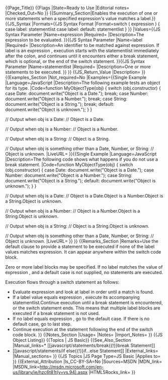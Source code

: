 {{Page_Title}}
{{Flags
|State=Ready to Use
|Editorial notes=
|Checked_Out=No
}}
{{Summary_Section|Enables the execution of one or more statements when a specified expression's value matches a label.}}
{{JS_Syntax
|Formats={{JS Syntax Format
|Format=switch ( expression ) {
     case label:
         statementlist
     case label:
     default:
         statementlist
}
}}
|Values={{JS Syntax Parameter
|Name=expression
|Required=
|Description=The expression to be evaluated.
}}{{JS Syntax Parameter
|Name=label
|Required=
|Description=An identifier to be matched against expression. If label is an expression , execution starts with the statementlist immediately after the colon, and continues until it encounters either a break statement, which is optional, or the end of the switch statement.
}}{{JS Syntax Parameter
|Name=statementlist
|Required=
|Description=One or more statements to be executed.
}}
}}
{{JS_Return_Value
|Description=
}}
{{Examples_Section
|Not_required=No
|Examples={{Single Example
|Language=JavaScript
|Description=The following example tests an object for its type.
|Code=function MyObjectType(obj) {
     switch (obj.constructor) {
         case Date:
             document.write("Object is a Date.");
             break;
         case Number:
             document.write("Object is a Number.");
             break;
         case String:
             document.write("Object is a String.");
             break;
         default:
             document.write("Object is unknown.");
     }
 }
 
 // Output when obj is a Date:
 // Object is a Date.
 
 // Output when obj is a Number:
 // Object is a Number.
 
 // Output when obj is a String:
 // Object is a String.
 
 // Output when obj is something other than a Date, Number, or String:
 // Object is unknown.
|LiveURL=
}}{{Single Example
|Language=JavaScript
|Description=The following code shows what happens if you do not use a break statement.
|Code=function MyObjectType(obj) {
     switch (obj.constructor) {
         case Date:
             document.write("Object is a Date.");
         case Number:
             document.write("Object is a Number.");
         case String:
             document.write("Object is a String.");
         default:
             document.write("Object is unknown.");
     }
 }
 
 // Output when obj is a Date:
 // Object is a Date.Object is a Number.Object is a String.Object is unknown.
 
 // Output when obj is a Number:
 // Object is a Number.Object is a String.Object is unknown.
 
 // Output when obj is a String:
 // Object is a String.Object is unknown.
 
 // Output when obj is something other than a Date, Number, or String:
 // Object is unknown.
|LiveURL=
}}
}}
{{Remarks_Section
|Remarks=Use the default clause to provide a statement to be executed if none of the label values matches expression. It can appear anywhere within the switch code block.

Zero or more label blocks may be specified. If no label matches the value of expression , and a default case is not supplied, no statements are executed.

Execution flows through a switch statement as follows:

* Evaluate expression and look at label in order until a match is found.
* If a label value equals expression , execute its accompanying statementlist.Continue execution until a break statement is encountered, or the switch statement ends. This means that multiple label blocks are executed if a break statement is not used.
* If no label equals expression , go to the default case. If there is no default case, go to last step.
* Continue execution at the statement following the end of the switch code block.
}}
{{Notes_Section
|Usage=
|Notes=
|Import_Notes=
}}
{{JS Object Listing}}
{{Topics | JS Basic}}
{{See_Also_Section
|Manual_links=* [[javascript/statements/break{{!}}break Statement]]
* [[javascript/statements/if else{{!}}if...else Statement]]
|External_links=
|Manual_sections=
}}
{{JS Topics
|JS Page Type=JS Basic
|Applies to=
}}
{{External_Attribution
|Is_CC-BY-SA=No
|Sources=MSDN
|MDN_link=
|MSDN_link=http://msdn.microsoft.com/en-us/library/ie/hzc6t81t(v=vs.94).aspx
|HTML5Rocks_link=
}}